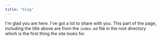```yaml
---
title: "blog"
---
```


I'm glad you are here. I've got a lot to share with you. This part of the page, including the title above are from the `index.md` file in the root directory which is the first thing the site looks for.
